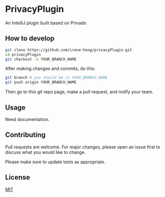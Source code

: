 # PrivacyPlugin

An IntelliJ plugin built based on Privado
## How to develop

```bash
git clone https://github.com/irene-hong/privacyPlugin.git
cd privacyPlugin
git checkout -b YOUR_BRANCH_NAME
```
After making changes and commits, do this:
```bash
git branch # you should be in YOUR_BRANCH_NAME
git push origin YOUR_BRANCH_NAME
```
Then go to this git repo page, make a pull request, and notify your team.

## Usage
Need documentation.


## Contributing

Pull requests are welcome. For major changes, please open an issue first
to discuss what you would like to change.

Please make sure to update tests as appropriate.

## License

[MIT](https://choosealicense.com/licenses/mit/)